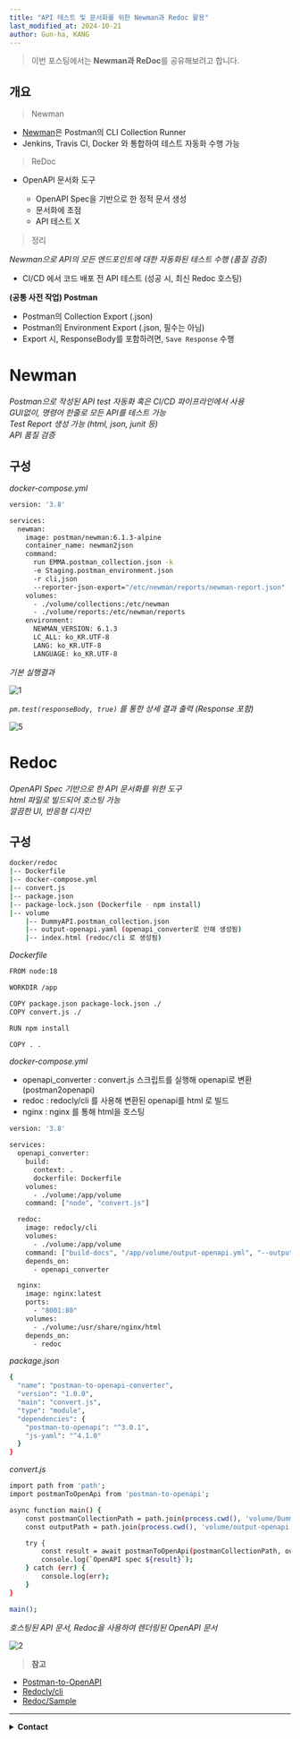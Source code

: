 ```yaml
---
title: "API 테스트 및 문서화를 위한 Newman과 Redoc 활용"
last_modified_at: 2024-10-21
author: Gun-ha, KANG
---
```

> 이번 포스팅에서는 **Newman과 ReDoc**를 공유해보려고 합니다.


## **개요**

> Newman

* [Newman](https://www.npmjs.com/package/newman)은 Postman의 CLI Collection Runner
* Jenkins, Travis CI, Docker 와 통합하여 테스트 자동화 수행 가능

> ReDoc

* OpenAPI 문서화 도구  

  * OpenAPI Spec을 기반으로 한 정적 문서 생성
  * 문서화에 초점
  * API 테스트 X


> 정리

*Newman으로 API의 모든 엔드포인트에 대한 자동화된 테스트 수행 (품질 검증)*
 * CI/CD 에서 코드 배포 전 API 테스트 (성공 시, 최신 Redoc 호스팅)

**(공통 사전 작업) Postman**

  * Postman의 Collection Export (.json)
  * Postman의 Environment Export (.json, 필수는 아님)
  * Export 시, ResponseBody를 포함하려면, `Save Response` 수행



# **Newman**

*Postman으로 작성된 API test 자동화 혹은 CI/CD 파이프라인에서 사용*  
*GUI없이, 명령어 한줄로 모든 API를 테스트 가능*  
*Test Report 생성 가능 (html, json, junit 등)*  
*API 품질 검증*   


## **구성**

*docker-compose.yml*

```bash
version: '3.8'

services:
  newman:
    image: postman/newman:6.1.3-alpine
    container_name: newman2json
    command:
      run EMMA.postman_collection.json -k
      -e Staging.postman_environment.json
      -r cli,json
      --reporter-json-export="/etc/newman/reports/newman-report.json"
    volumes:
      - ./volume/collections:/etc/newman
      - ./volume/reports:/etc/newman/reports
    environment:
      NEWMAN_VERSION: 6.1.3
      LC_ALL: ko_KR.UTF-8
      LANG: ko_KR.UTF-8
      LANGUAGE: ko_KR.UTF-8
```

*기본 실행결과*

![1](https://github.com/user-attachments/assets/c1865026-73dd-465b-89e3-d315b88b3886)

*`pm.test(responseBody, true)` 를 통한 상세 결과 출력 (Response 포함)*

![5](https://github.com/user-attachments/assets/255cb2d1-065f-45ec-b0b4-58bae8c175fa)



# **Redoc**

*OpenAPI Spec 기반으로 한 API 문서화를 위한 도구*    
*html 파일로 빌드되어 호스팅 가능*    
*깔끔한 UI, 반응형 디자인*  


## **구성**

```bash
docker/redoc
|-- Dockerfile
|-- docker-compose.yml
|-- convert.js
|-- package.json
|-- package-lock.json (Dockerfile - npm install)
|-- volume
	|-- DummyAPI.postman_collection.json
	|-- output-openapi.yaml (openapi_converter로 인해 생성됨)
	|-- index.html (redoc/cli 로 생성됨)
```

*Dockerfile*

```bash
FROM node:18

WORKDIR /app

COPY package.json package-lock.json ./
COPY convert.js ./

RUN npm install

COPY . .
```


*docker-compose.yml*

  * openapi_converter : convert.js 스크립트를 실행해 openapi로 변환 (postman2openapi)
  * redoc : redocly/cli 를 사용해 변환된 openapi를 html 로 빌드
  * nginx : nginx 를 통해 html을 호스팅

```bash
version: '3.8'

services:
  openapi_converter:
    build:
      context: .
      dockerfile: Dockerfile
    volumes:
      - ./volume:/app/volume
    command: ["node", "convert.js"]

  redoc:
    image: redocly/cli
    volumes:
      - ./volume:/app/volume
    command: ["build-docs", "/app/volume/output-openapi.yml", "--output", "/app/volume/index.html"]
    depends_on:
      - openapi_converter

  nginx:
    image: nginx:latest
    ports:
      - "8001:80"
    volumes:
      - ./volume:/usr/share/nginx/html
    depends_on:
      - redoc
```

*package.json*

```bash
{
  "name": "postman-to-openapi-converter",
  "version": "1.0.0",
  "main": "convert.js",
  "type": "module",
  "dependencies": {
    "postman-to-openapi": "^3.0.1",
    "js-yaml": "^4.1.0"
  }
}
```

*convert.js*

```bash
import path from 'path';
import postmanToOpenApi from 'postman-to-openapi';

async function main() {
    const postmanCollectionPath = path.join(process.cwd(), 'volume/DummyAPI.postman_collection.json');
    const outputPath = path.join(process.cwd(), 'volume/output-openapi.yml');

    try {
        const result = await postmanToOpenApi(postmanCollectionPath, outputPath, { defaultTag: 'General' });
        console.log(`OpenAPI spec ${result}`);
    } catch (err) {
        console.log(err);
    }
}

main();
```

*호스팅된 API 문서, Redoc을 사용하여 렌더링된 OpenAPI 문서*

![2](https://github.com/user-attachments/assets/2fb38868-a243-4518-804c-12b638a4ffa2)


> **참고**  

* [Postman-to-OpenAPI](https://medium.com/@sakshamsingh5001/create-openapi-spec-from-postman-collection-using-node-js-718856d54327)
* [Redocly/cli](https://hub.docker.com/r/redocly/cli)
* [Redoc/Sample](https://redocly.github.io/redoc/#tag/Events/operation/getSpecialEvent)

---

<details>
  <summary><b>Contact</b></summary>

<b>Author. </b>KangGunha

<b>Email. </b>zxcvbnm9931@epozen.com

</details>
